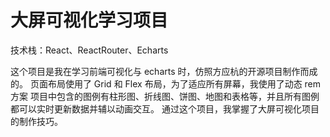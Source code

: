 # 大屏可视化学习项目
技术栈：React、ReactRouter、Echarts

这个项目是我在学习前端可视化与 echarts 时，仿照方应杭的开源项目制作而成的。
页面布局使用了 Grid 和 Flex 布局，为了适应所有屏幕，我使用了动态 rem 方案
项目中包含的图例有柱形图、折线图、饼图、地图和表格等，并且所有图例都可以实时更新数据并辅以动画交互。
通过这个项目，我掌握了大屏可视化项目的制作技巧。

